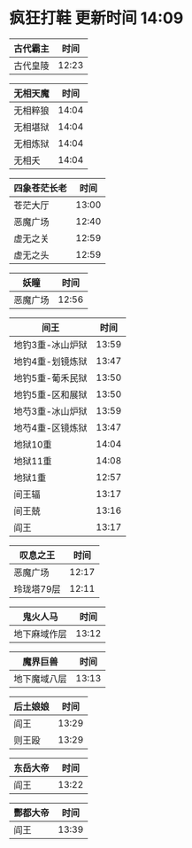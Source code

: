 # 疯狂打鞋 更新时间 14:09

| 古代霸主   | 时间    |
|--------|-------|
| 古代皇陵 | 12:23 |

| 无相天魔   | 时间    |
|--------|-------|
| 无相粹狼 | 14:04 |
| 无相堪狱 | 14:04 |
| 无相炼狱 | 14:04 |
| 无相夭 | 14:04 |

| 四象苍茫长老   | 时间    |
|--------|-------|
| 苍茫大厅 | 13:00 |
| 恶魔广场 | 12:40 |
| 虚无之关 | 12:59 |
| 虚无之头 | 12:59 |

| 妖瞳   | 时间    |
|--------|-------|
| 恶魔广场 | 12:56 |

| 间王   | 时间    |
|--------|-------|
| 地钓3重-冰山炉狱 | 13:59 |
| 地钓4重-划镜炼狱 | 13:47 |
| 地钓5重-葡禾民狱 | 13:50 |
| 地钓5重-区和展狱 | 13:50 |
| 地芍3重-冰山炉狱 | 13:59 |
| 地芍4重-区镜炼狱 | 13:47 |
| 地狱10重 | 14:04 |
| 地狱11重 | 14:08 |
| 地狱1重 | 12:57 |
| 间王辐 | 13:17 |
| 间王兢 | 13:16 |
| 阎王 | 13:17 |

| 叹息之王   | 时间    |
|--------|-------|
| 恶魔广场 | 12:17 |
| 玲珑塔79层 | 12:11 |

| 鬼火人马   | 时间    |
|--------|-------|
| 地下麻域作层 | 13:12 |

| 魔界巨兽   | 时间    |
|--------|-------|
| 地下魔域八层 | 13:13 |

| 后土娘娘   | 时间    |
|--------|-------|
| 阎王 | 13:29 |
| 则王殴 | 13:29 |

| 东岳大帝   | 时间    |
|--------|-------|
| 阎王 | 13:22 |

| 酆都大帝   | 时间    |
|--------|-------|
| 阎王 | 13:39 |